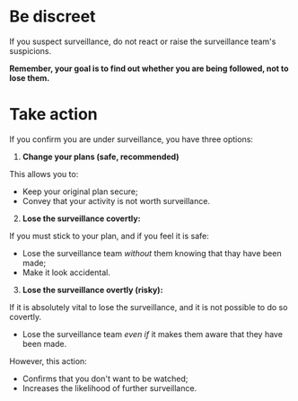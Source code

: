 [Title]: # (What to do)
[Order]: # (2)

# Be discreet 

If you suspect surveillance, do not react or raise the surveillance team's suspicions. 

**Remember, your goal is to find out whether you are being followed, not to lose them.**

# Take action 

If you confirm you are under surveillance, you have three options:

1.	**Change your plans (safe, recommended)** 

This allows you to: 

*	Keep your original plan secure;
*	Convey that your activity is not worth surveillance.

2.	**Lose the surveillance covertly:** 

If you must stick to your plan, and if you feel it is safe: 

*	Lose the surveillance team *without* them knowing that thay have been made;
*	Make it look accidental. 

3.	**Lose the surveillance overtly (risky):** 

If it is absolutely vital to lose the surveillance, and it is not possible to do so covertly.

*	Lose the surveillance team *even if* it makes them aware that they have been made.  

However, this action: 

*	Confirms that you don't want to be watched;
*	Increases the likelihood of further surveillance. 


